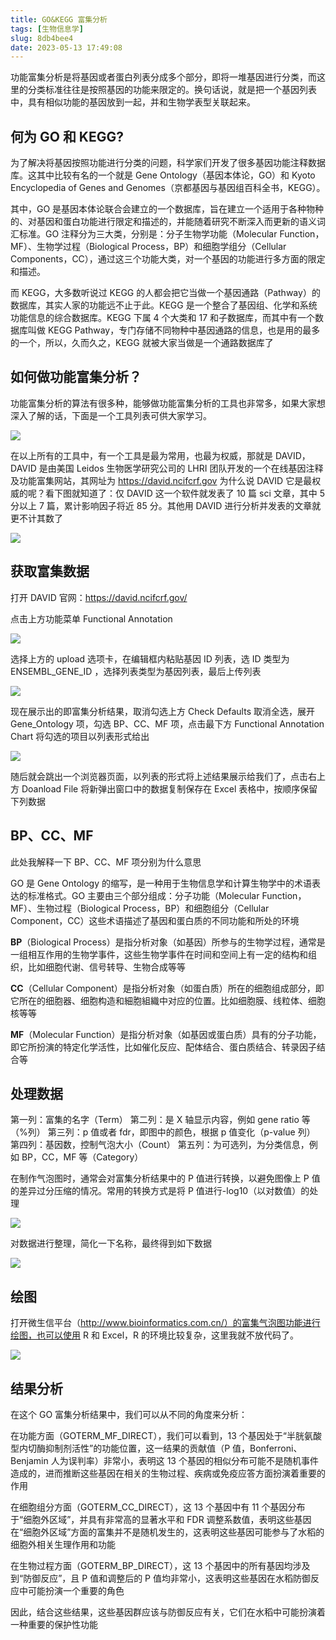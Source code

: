 ```yaml
---
title: GO&KEGG 富集分析
tags: [生物信息学]
slug: 8db4bee4
date: 2023-05-13 17:49:08
---
```


功能富集分析是将基因或者蛋白列表分成多个部分，即将一堆基因进行分类，而这里的分类标准往往是按照基因的功能来限定的。换句话说，就是把一个基因列表中，具有相似功能的基因放到一起，并和生物学表型关联起来。

<!--more-->

## 何为 GO 和 KEGG?

为了解决将基因按照功能进行分类的问题，科学家们开发了很多基因功能注释数据库。这其中比较有名的一个就是 Gene Ontology（基因本体论，GO）和 Kyoto Encyclopedia of Genes and Genomes（京都基因与基因组百科全书，KEGG）。

其中，GO 是基因本体论联合会建立的一个数据库，旨在建立一个适用于各种物种的、对基因和蛋白功能进行限定和描述的，并能随着研究不断深入而更新的语义词汇标准。GO 注释分为三大类，分别是：分子生物学功能（Molecular Function，MF）、生物学过程（Biological Process，BP）和细胞学组分（Cellular Components，CC），通过这三个功能大类，对一个基因的功能进行多方面的限定和描述。

而 KEGG，大多数听说过 KEGG 的人都会把它当做一个基因通路（Pathway）的数据库，其实人家的功能远不止于此。KEGG 是一个整合了基因组、化学和系统功能信息的综合数据库。KEGG 下属 4 个大类和 17 和子数据库，而其中有一个数据库叫做 KEGG Pathway，专门存储不同物种中基因通路的信息，也是用的最多的一个，所以，久而久之，KEGG 就被大家当做是一个通路数据库了

## 如何做功能富集分析？

功能富集分析的算法有很多种，能够做功能富集分析的工具也非常多，如果大家想深入了解的话，下面是一个工具列表可供大家学习。

![](https://jihulab.com/UncleCAT4/static/-/raw/main/blog/20230513205045.png)

在以上所有的工具中，有一个工具是最为常用，也最为权威，那就是 DAVID，DAVID 是由美国 Leidos 生物医学研究公司的 LHRI 团队开发的一个在线基因注释及功能富集网站，其网址为 https://david.ncifcrf.gov 为什么说 DAVID 它是最权威的呢？看下图就知道了：仅 DAVID 这一个软件就发表了 10 篇 sci 文章，其中 5 分以上 7 篇，累计影响因子将近 85 分。其他用 DAVID 进行分析并发表的文章就更不计其数了

![](https://jihulab.com/UncleCAT4/static/-/raw/main/blog/20230513205056.png)

## 获取富集数据

打开 DAVID 官网：https://david.ncifcrf.gov/

点击上方功能菜单 Functional Annotation

![](https://jihulab.com/UncleCAT4/static/-/raw/main/blog/20230513205109.png)

选择上方的 upload 选项卡，在编辑框内粘贴基因 ID 列表，选 ID 类型为 ENSEMBL_GENE_ID  ，选择列表类型为基因列表，最后上传列表

![](https://jihulab.com/UncleCAT4/static/-/raw/main/blog/20230513205121.png)

现在展示出的即富集分析结果，取消勾选上方 Check Defaults 取消全选，展开 Gene_Ontology 项，勾选 BP、CC、MF 项，点击最下方 Functional Annotation Chart 将勾选的项目以列表形式给出

![](https://jihulab.com/UncleCAT4/static/-/raw/main/blog/20230513205134.png)

随后就会跳出一个浏览器页面，以列表的形式将上述结果展示给我们了，点击右上方 Doanload File 将新弹出窗口中的数据复制保存在 Excel 表格中，按顺序保留下列数据

## BP、CC、MF

此处我解释一下 BP、CC、MF 项分别为什么意思

GO 是 Gene Ontology 的缩写，是一种用于生物信息学和计算生物学中的术语表达的标准格式。GO 主要由三个部分组成：分子功能（Molecular Function，MF）、生物过程（Biological Process，BP）和细胞组分（Cellular Component，CC）这些术语描述了基因和蛋白质的不同功能和所处的环境

**BP**（Biological Process）是指分析对象（如基因）所参与的生物学过程，通常是一组相互作用的生物学事件，这些生物学事件在时间和空间上有一定的结构和组织，比如细胞代谢、信号转导、生物合成等等

**CC**（Cellular Component）是指分析对象（如蛋白质）所在的细胞组成部分，即它所在的细胞器、细胞构造和細胞組織中对应的位置。比如细胞膜、线粒体、细胞核等等

**MF**（Molecular Function）是指分析对象（如基因或蛋白质）具有的分子功能，即它所扮演的特定化学活性，比如催化反应、配体结合、蛋白质结合、转录因子结合等

## 处理数据

第一列：富集的名字（Term）
第二列：是 X 轴显示内容，例如 gene ratio 等（%列）
第三列：p 值或者 fdr，即图中的颜色，根据 p 值变化（p-value 列）
第四列：基因数，控制气泡大小（Count）
第五列：为可选列，为分类信息，例如 BP，CC，MF 等（Category）

在制作气泡图时，通常会对富集分析结果中的 P 值进行转换，以避免图像上 P 值的差异过分压缩的情况。常用的转换方式是将 P 值进行-log10（以对数值）的处理

![](https://jihulab.com/UncleCAT4/static/-/raw/main/blog/20230513205147.png)

对数据进行整理，简化一下名称，最终得到如下数据

![](https://jihulab.com/UncleCAT4/static/-/raw/main/blog/20230513205159.png)

## 绘图

打开微生信平台（http://www.bioinformatics.com.cn/）的富集气泡图功能进行绘图，也可以使用 R 和 Excel，R 的环境比较复杂，这里我就不放代码了。

![](https://jihulab.com/UncleCAT4/static/-/raw/main/blog/20230513205208.png)

## 结果分析

在这个 GO 富集分析结果中，我们可以从不同的角度来分析：

在功能方面（GOTERM_MF_DIRECT），我们可以看到，13 个基因处于“半胱氨酸型内切酶抑制剂活性”的功能位置，这一结果的贡献值（P 值，Bonferroni、Benjamin 人为误判率）非常小，表明这 13 个基因的相似分布可能不是随机事件造成的，进而推断这些基因在相关的生物过程、疾病或免疫应答方面扮演着重要的作用

在细胞组分方面（GOTERM_CC_DIRECT），这 13 个基因中有 11 个基因分布于“细胞外区域”，并具有非常高的显著水平和 FDR 调整系数值，表明这些基因在“细胞外区域”方面的富集并不是随机发生的，这表明这些基因可能参与了水稻的细胞外相关生理作用和功能

在生物过程方面（GOTERM_BP_DIRECT），这 13 个基因中的所有基因均涉及到“防御反应”，且 P 值和调整后的 P 值均非常小，这表明这些基因在水稻防御反应中可能扮演一个重要的角色

因此，结合这些结果，这些基因群应该与防御反应有关，它们在水稻中可能扮演着一种重要的保护性功能
